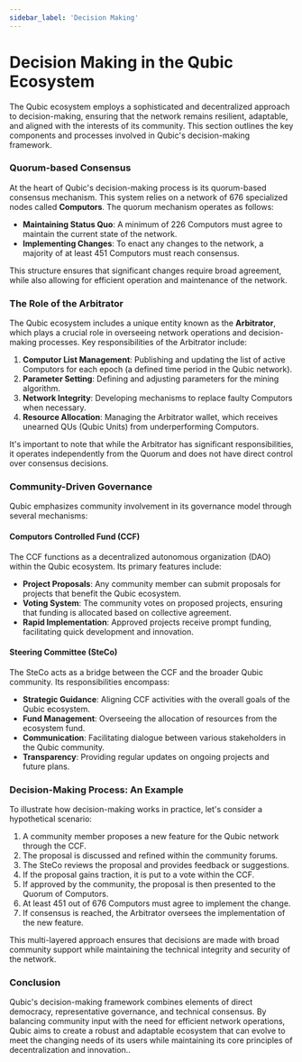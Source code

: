 ```yaml
---
sidebar_label: 'Decision Making'
---
```


# Decision Making in the Qubic Ecosystem

The Qubic ecosystem employs a sophisticated and decentralized approach to decision-making, ensuring that the network remains resilient, adaptable, and aligned with the interests of its community. This section outlines the key components and processes involved in Qubic's decision-making framework.

### Quorum-based Consensus

At the heart of Qubic's decision-making process is its quorum-based consensus mechanism. This system relies on a network of 676 specialized nodes called **Computors**. The quorum mechanism operates as follows:

- **Maintaining Status Quo**: A minimum of 226 Computors must agree to maintain the current state of the network.
- **Implementing Changes**: To enact any changes to the network, a majority of at least 451 Computors must reach consensus.

This structure ensures that significant changes require broad agreement, while also allowing for efficient operation and maintenance of the network.

### The Role of the Arbitrator

The Qubic ecosystem includes a unique entity known as the **Arbitrator**, which plays a crucial role in overseeing network operations and decision-making processes. Key responsibilities of the Arbitrator include:

1. **Computor List Management**: Publishing and updating the list of active Computors for each epoch (a defined time period in the Qubic network).
2. **Parameter Setting**: Defining and adjusting parameters for the mining algorithm.
3. **Network Integrity**: Developing mechanisms to replace faulty Computors when necessary.
4. **Resource Allocation**: Managing the Arbitrator wallet, which receives unearned QUs (Qubic Units) from underperforming Computors.

It's important to note that while the Arbitrator has significant responsibilities, it operates independently from the Quorum and does not have direct control over consensus decisions.

### Community-Driven Governance

Qubic emphasizes community involvement in its governance model through several mechanisms:

#### Computors Controlled Fund (CCF)

The CCF functions as a decentralized autonomous organization (DAO) within the Qubic ecosystem. Its primary features include:

- **Project Proposals**: Any community member can submit proposals for projects that benefit the Qubic ecosystem.
- **Voting System**: The community votes on proposed projects, ensuring that funding is allocated based on collective agreement.
- **Rapid Implementation**: Approved projects receive prompt funding, facilitating quick development and innovation.

#### Steering Committee (SteCo)

The SteCo acts as a bridge between the CCF and the broader Qubic community. Its responsibilities encompass:

- **Strategic Guidance**: Aligning CCF activities with the overall goals of the Qubic ecosystem.
- **Fund Management**: Overseeing the allocation of resources from the ecosystem fund.
- **Communication**: Facilitating dialogue between various stakeholders in the Qubic community.
- **Transparency**: Providing regular updates on ongoing projects and future plans.

### Decision-Making Process: An Example

To illustrate how decision-making works in practice, let's consider a hypothetical scenario:

1. A community member proposes a new feature for the Qubic network through the CCF.
2. The proposal is discussed and refined within the community forums.
3. The SteCo reviews the proposal and provides feedback or suggestions.
4. If the proposal gains traction, it is put to a vote within the CCF.
5. If approved by the community, the proposal is then presented to the Quorum of Computors.
6. At least 451 out of 676 Computors must agree to implement the change.
7. If consensus is reached, the Arbitrator oversees the implementation of the new feature.

This multi-layered approach ensures that decisions are made with broad community support while maintaining the technical integrity and security of the network.

### Conclusion

Qubic's decision-making framework combines elements of direct democracy, representative governance, and technical consensus. By balancing community input with the need for efficient network operations, Qubic aims to create a robust and adaptable ecosystem that can evolve to meet the changing needs of its users while maintaining its core principles of decentralization and innovation..
